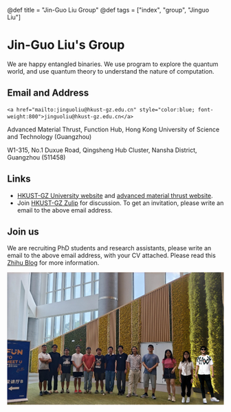 @def title = "Jin-Guo Liu Group"
@def tags = ["index", "group", "Jinguo Liu"]

# Jin-Guo Liu's Group
We are happy entangled binaries. We use program to explore the quantum world, and use quantum theory to understand the nature of computation.

## Email and Address
~~~
<a href="mailto:jinguoliu@hkust-gz.edu.cn" style="color:blue; font-weight:800">jinguoliu@hkust-gz.edu.cn</a>
~~~

Advanced Material Thrust, Function Hub, Hong Kong University of Science and Technology (Guangzhou)

W1-315, No.1 Duxue Road, Qingsheng Hub Cluster, Nansha District, Guangzhou (511458)

## Links
* [HKUST-GZ University website](https://www.hkust-gz.edu.cn/) and [advanced material thrust website](https://funh.hkust-gz.edu.cn/en/thrust/amat).
* Join [HKUST-GZ Zulip](http://zulip.hkust-gz.edu.cn/) for discussion. To get an invitation, please write an email to the above email address.

## Join us
We are recruiting PhD students and research assistants, please write an email to the above email address, with your CV attached. Please read this [Zhihu Blog](https://zhuanlan.zhihu.com/p/566530117) for more information.

![Photo](/assets/group.jpg)


